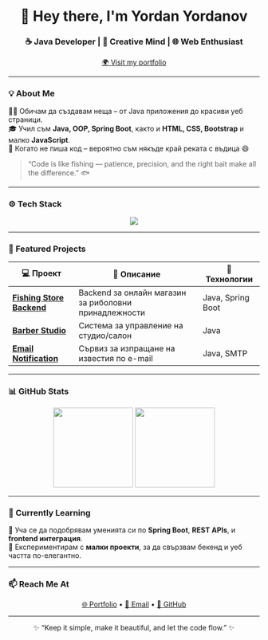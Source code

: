 <!-- Привет! Аз съм Йордан Йорданов 👋 -->
<h1 align="center">👋 Hey there, I'm Yordan Yordanov</h1>
<h3 align="center">☕ Java Developer | 🎨 Creative Mind | 🌐 Web Enthusiast</h3>

<p align="center">
  <a href="https://portfolio-yordan-yordanov.netlify.app/" target="_blank">
    🌍 Visit my portfolio
  </a>
</p>

---

### 💡 About Me

👨‍💻 Обичам да създавам неща – от Java приложения до красиви уеб страници.  
🎓 Учил съм **Java, OOP, Spring Boot**, както и **HTML, CSS, Bootstrap** и малко **JavaScript**.  
🎣 Когато не пиша код – вероятно съм някъде край реката с въдица 😄  

> “Code is like fishing — patience, precision, and the right bait make all the difference.” 🐟  

---

### ⚙️ Tech Stack

<p align="center">
  <img src="https://skillicons.dev/icons?i=java,spring,html,css,bootstrap,js,git,github&theme=dark" />
</p>

---

### 🚀 Featured Projects

| 💻 Проект | 🧩 Описание | 🔧 Технологии |
|-----------|-------------|---------------|
| [**Fishing Store Backend**](https://github.com/YordanYordanov10/fishing-store-backend) | Backend за онлайн магазин за риболовни принадлежности | Java, Spring Boot |
| [**Barber Studio**](https://github.com/YordanYordanov10/BarberStudio) | Система за управление на студио/салон | Java |
| [**Email Notification**](https://github.com/YordanYordanov10/Email-notification) | Сървиз за изпращане на известия по e-mail | Java, SMTP |

---

### 📊 GitHub Stats

<p align="center">
  <img height="160em" src="https://github-readme-stats.vercel.app/api?username=YordanYordanov10&show_icons=true&theme=radical" />
  <img height="160em" src="https://github-readme-stats.vercel.app/api/top-langs/?username=YordanYordanov10&layout=compact&theme=radical" />
</p>

---

### 🧠 Currently Learning

🌱 Уча се да подобрявам уменията си по **Spring Boot**, **REST APIs**, и **frontend интеграция**.  
📘 Експериментирам с **малки проекти**, за да свързвам бекенд и уеб частта по-елегантно.

---

### 📫 Reach Me At

<p align="center">
  <a href="https://portfolio-yordan-yordanov.netlify.app/" target="_blank">🌐 Portfolio</a> •
  <a href="mailto:your.email@example.com">📧 Email</a> •
  <a href="https://github.com/YordanYordanov10" target="_blank">🐙 GitHub</a>
</p>

---

<p align="center">✨ “Keep it simple, make it beautiful, and let the code flow.” ✨</p>
